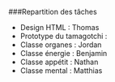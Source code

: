 ###Repartition des tâches
- Design HTML : Thomas
- Prototype du tamagotchi : 
- Classe organes : Jordan
- Classe énergie : Benjamin
- Classe appétit : Nathan
- Classe mental : Matthias